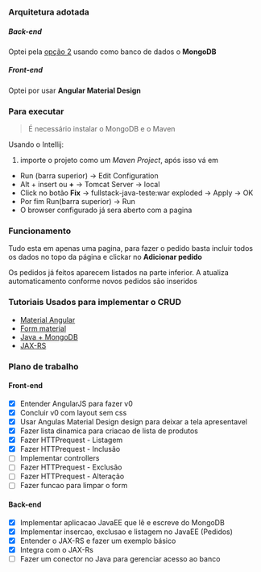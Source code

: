 ### Arquitetura adotada
##### Back-end
Optei pela [opção 2](https://github.com/contabilizei/fullstack-java-teste#back-end) usando como banco de dados o **MongoDB**
##### Front-end
Optei por usar **Angular Material Design**

### Para executar
> É necessário instalar o MongoDB  e o Maven

Usando o Intellij:
 1. importe o projeto como um *Maven Project*, após isso vá em
 - Run (barra superior) -> Edit Configuration
 - Alt + insert ou **+** -> Tomcat Server -> local
 - Click no botão **Fix** -> fullstack-java-teste:war exploded -> Apply -> OK
 - Por fim Run(barra superior) -> Run
 - O browser configurado já sera aberto com a pagina


### Funcionamento
Tudo esta em apenas uma pagina, para fazer o pedido basta incluir todos os dados no topo da página e clickar no **Adicionar pedido**

Os pedidos já feitos aparecem listados na parte inferior. A atualiza automaticamento conforme novos pedidos são inseridos

### Tutoriais Usados para implementar o CRUD
- [Material Angular](https://material.angularjs.org/latest/demo/input)
- [Form material](http://www.bossable.com/1745/angularjs-material-design-contact-form/)
- [Java + MongoDB](http://www.mkyong.com/tutorials/java-mongodb-tutorials/)
- [JAX-RS](https://www.mkyong.com/webservices/jax-rs/jersey-hello-world-example/)

### Plano de trabalho
#### Front-end
- [x] Entender AngularJS para fazer v0
- [x] Concluir v0 com layout sem css
- [x] Usar Angulas Material Design design para deixar a tela apresentavel
- [x] Fazer lista dinamica para criacao de lista de produtos
- [x] Fazer HTTPrequest - Listagem
- [x] Fazer HTTPrequest - Inclusão
- [ ] Implementar controllers
- [ ] Fazer HTTPrequest - Exclusão
- [ ] Fazer HTTPrequest - Alteração
- [ ] Fazer funcao para limpar o form  
#### Back-end
- [x] Implementar aplicacao JavaEE que lê e escreve do MongoDB
- [x] Implementar insercao, exclusao e listagem no JavaEE (Pedidos)
- [x] Entender o JAX-RS e fazer um exemplo básico
- [x] Integra com o JAX-Rs
- [ ] Fazer um conector no Java para gerenciar acesso ao banco
